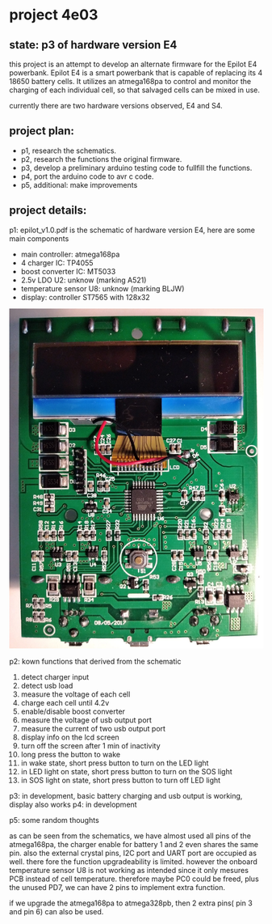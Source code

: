 # project 4e03

## state: p3 of hardware version E4

this project is an attempt to develop an alternate firmware for the Epilot E4 powerbank. Epilot E4 is a smart powerbank that is capable of replacing its 4 18650 battery cells. It utilizes an atmega168pa to control and monitor the charging of each individual cell, so that salvaged cells can be mixed in use.

currently there are two hardware versions observed, E4 and S4.

## project plan:

* p1, research the schematics.
* p2, research the functions the original firmware.
* p3, develop a preliminary arduino testing code to fullfill the functions.
* p4, port the arduino code to avr c code.
* p5, additional: make improvements

## project details:

p1: epilot_v1.0.pdf is the schematic of hardware version E4, here are some main components
* main controller: atmega168pa
* 4 charger IC: TP4055
* boost converter IC: MT5033
* 2.5v LDO U2: unknow (marking A521)
* temperature sensor U8: unknow (marking BLJW)
* display: controller ST7565 with 128x32

![epilot](/front_s.jpg)

p2: kown functions that derived from the schematic
1. detect charger input
2. detect usb load
3. measure the voltage of each cell
4. charge each cell until 4.2v
5. enable/disable boost converter
6. measure the voltage of usb output port
7. measure the current of two usb output port
8. display info on the lcd screen
9. turn off the screen after 1 min of inactivity
10. long press the button to wake
11. in wake state, short press button to turn on the LED light
12. in LED light on state, short press button to turn on the SOS light
13. in SOS light on state, short press button to turn off LED light

p3: in development, basic battery charging and usb output is working, display also works
p4: in development

p5: some random thoughts

as can be seen from the schematics, we have almost used all pins of the atmega168pa, the charger enable for battery 1 and 2 even shares the same pin. also the external crystal pins, I2C port and UART port are occupied as well. there fore the function upgradeability is limited. however the onboard temperature sensor U8 is not working as intended since it only mesures PCB instead of cell temperature. therefore maybe PC0 could be freed, plus the unused PD7, we can have 2 pins to implement extra function.

if we upgrade the atmega168pa to atmega328pb, then 2 extra pins( pin 3 and pin 6) can also be used.


